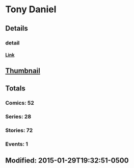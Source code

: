# Tony  Daniel 
## Details
### detail
#### [Link](http://marvel.com/comics/creators/354/tony_daniel?utm_campaign=apiRef&utm_source=225578a89fc76f3d20fbffda5d17a88d)
## [Thumbnail](http://i.annihil.us/u/prod/marvel/i/mg/6/70/4bc61de213887.jpg)
## Totals
### Comics: 52
### Series: 28
### Stories: 72
### Events: 1
## Modified: 2015-01-29T19:32:51-0500